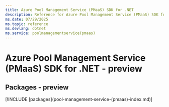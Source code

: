 ```yaml
---
title: Azure Pool Management Service (PMaaS) SDK for .NET
description: Reference for Azure Pool Management Service (PMaaS) SDK for .NET
ms.date: 07/29/2025
ms.topic: reference
ms.devlang: dotnet
ms.service: poolmanagementservice(pmaas)
---
```

# Azure Pool Management Service (PMaaS) SDK for .NET - preview
## Packages - preview
[!INCLUDE [packages](pool-management-service-(pmaas\)-index.md)]